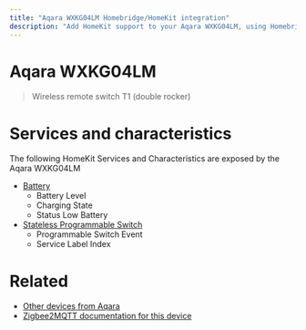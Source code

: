 ```yaml
---
title: "Aqara WXKG04LM Homebridge/HomeKit integration"
description: "Add HomeKit support to your Aqara WXKG04LM, using Homebridge, Zigbee2MQTT and homebridge-z2m."
---
```

<!---
This file has been GENERATED using src/docgen/docgen.ts
DO NOT EDIT THIS FILE MANUALLY!
-->
# Aqara WXKG04LM
> Wireless remote switch T1 (double rocker)


# Services and characteristics
The following HomeKit Services and Characteristics are exposed by
the Aqara WXKG04LM

* [Battery](../../battery.md)
  * Battery Level
  * Charging State
  * Status Low Battery
* [Stateless Programmable Switch](../../action.md)
  * Programmable Switch Event
  * Service Label Index


# Related
* [Other devices from Aqara](../index.md#aqara)
* [Zigbee2MQTT documentation for this device](https://www.zigbee2mqtt.io/devices/WXKG04LM.html)